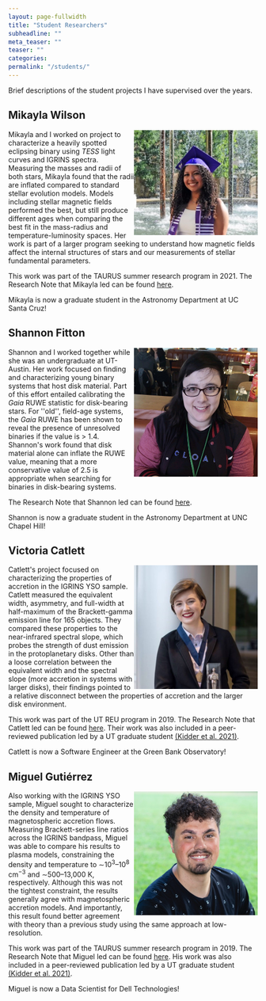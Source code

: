 ```yaml
---
layout: page-fullwidth
title: "Student Researchers"
subheadline: ""
meta_teaser: ""
teaser: ""
categories:
permalink: "/students/"
---
```


Brief descriptions of the student projects I have supervised over the years. 

## Mikayla Wilson

<a href='https://www.linkedin.com/in/mikayla-wilson-36408a196' target='blank' HSPACE="25">
  <img src="/local_files/mikayla.jpeg" width="250" ALIGN="right">
</a>
Mikayla and I worked on project to characterize a heavily spotted eclipsing binary using <em>TESS</em> light curves and IGRINS spectra. Measuring the masses and radii of both stars, Mikayla found that the radii are inflated compared to standard stellar evolution models. Models including stellar magnetic fields performed the best, but still produce different ages when comparing the best fit in the mass-radius and temperature-luminosity spaces. Her work is part of a larger program seeking to understand how magnetic fields affect the internal structures of stars and our measurements of stellar fundamental parameters. 

This work was part of the TAURUS summer research program in 2021. The Research Note that Mikayla led can be found <a href='https://ui.adsabs.harvard.edu/abs/2022RNAAS...6..196W/abstract' target='blank'>here</a>.

Mikayla is now a graduate student in the Astronomy Department at UC Santa Cruz! 

## Shannon Fitton

<a href='https://www.linkedin.com/in/shannon-fitton-a796511a7' target='blank' HSPACE="25">
  <img src="/local_files/shannon.jpg" width="250" ALIGN="right">
</a>
Shannon and I worked together while she was an undergraduate at UT-Austin. Her work focused on finding and characterizing young binary systems that host disk material. Part of this effort entailed calibrating the <em>Gaia</em> RUWE statistic for disk-bearing stars. For ''old'', field-age systems, the <em>Gaia</em> RUWE has been shown to reveal the presence of unresolved binaries if the value is > 1.4. Shannon's work found that disk material alone can inflate the RUWE value, meaning that a more conservative value of 2.5 is appropriate when searching for binaries in disk-bearing systems.

The Research Note that Shannon led can be found <a href='https://ui.adsabs.harvard.edu/abs/2022RNAAS...6...18F/abstract' target='blank'>here</a>.

Shannon is now a graduate student in the Astronomy Department at UNC Chapel Hill!

## Victoria Catlett

<a href='https://www.linkedin.com/in/victoria-catlett' target='blank' HSPACE="25">
  <img src="/local_files/catlett.jpeg" width="250" ALIGN="right">
</a>
Catlett's project focused on characterizing the properties of accretion in the IGRINS YSO sample. Catlett measured the equivalent width, asymmetry, and full-width at half-maximum of the Brackett-gamma emission line for 165 objects. They compared these properties to the near-infrared spectral slope, which probes the strength of dust emission in the protoplanetary disks. Other than a loose correlation between the equivalent width and the spectral slope (more accretion in systems with larger disks), their findings pointed to a relative disconnect between the properties of accretion and the larger disk environment. 

This work was part of the UT REU program in 2019. The Research Note that Catlett led can be found <a href='https://ui.adsabs.harvard.edu/abs/2019RNAAS...3..195C/abstract' target='blank'>here</a>. Their work was also included in a peer-reviewed publication led by a UT graduate student <a href='https://ui.adsabs.harvard.edu/abs/2021ApJ...922...27K/abstract' target='blank'>(Kidder et al. 2021)</a>.

Catlett is now a Software Engineer at the Green Bank Observatory!

## Miguel Guti&#233;rrez

<a href='https://www.linkedin.com/in/mgutierrez32' target='blank' HSPACE="25">
  <img src="/local_files/miguel.jpeg" width="250" ALIGN="right">
</a>
Also working with the IGRINS YSO sample, Miguel sought to characterize the density and temperature of magnetospheric accretion flows. Measuring Brackett-series line ratios across the IGRINS bandpass, Miguel was able to compare his results to plasma models, constraining the density and temperature to ∼10<sup>3</sup>–10<sup>8</sup> cm<sup>−3</sup> and ∼500–13,000 K, respectively. Although this was not the tightest constraint, the results generally agree with magnetospheric accretion models. And importantly, this result found better agreement with theory than a previous study using the same approach at low-resolution. 

This work was part of the TAURUS summer research program in 2019. The Research Note that Miguel led can be found <a href='https://ui.adsabs.harvard.edu/abs/2020RNAAS...4....7G/abstract' target='blank'>here</a>. His work was also included in a peer-reviewed publication led by a UT graduate student <a href='https://ui.adsabs.harvard.edu/abs/2021ApJ...922...27K/abstract' target='blank'>(Kidder et al. 2021)</a>.

Miguel is now a Data Scientist for Dell Technologies!